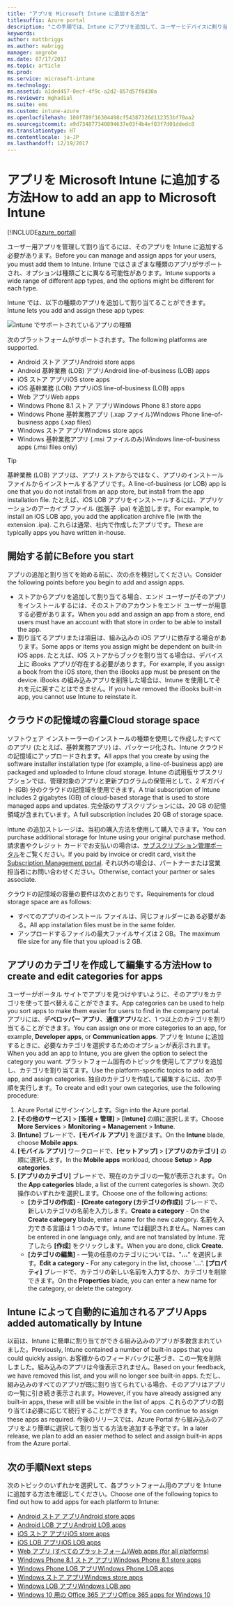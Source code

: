 ```yaml
---
title: "アプリを Microsoft Intune に追加する方法"
titlesuffix: Azure portal
description: "この手順では、Intune にアプリを追加して、ユーザーとデバイスに割り当てられる状態にします。 \""
keywords: 
author: mattbriggs
ms.author: mabrigg
manager: angrobe
ms.date: 07/17/2017
ms.topic: article
ms.prod: 
ms.service: microsoft-intune
ms.technology: 
ms.assetid: a1ded457-0ecf-4f9c-a2d2-857d57f8d30a
ms.reviewer: mghadial
ms.suite: ems
ms.custom: intune-azure
ms.openlocfilehash: 108f789f16304498cf54387326d112353bf70aa2
ms.sourcegitcommit: a9d734877340894637e03f4b4ef83f7d01ddedc8
ms.translationtype: HT
ms.contentlocale: ja-JP
ms.lasthandoff: 12/19/2017
---
```

# <a name="how-to-add-an-app-to-microsoft-intune"></a><span data-ttu-id="09961-104">アプリを Microsoft Intune に追加する方法</span><span class="sxs-lookup"><span data-stu-id="09961-104">How to add an app to Microsoft Intune</span></span>

[!INCLUDE[azure_portal](./includes/azure_portal.md)]

<span data-ttu-id="09961-105">ユーザー用アプリを管理して割り当てるには、そのアプリを Intune に追加する必要があります。</span><span class="sxs-lookup"><span data-stu-id="09961-105">Before you can manage and assign apps for your users, you must add them to Intune.</span></span> <span data-ttu-id="09961-106">Intune ではさまざまな種類のアプリがサポートされ、オプションは種類ごとに異なる可能性があります。</span><span class="sxs-lookup"><span data-stu-id="09961-106">Intune supports a wide range of different app types, and the options might be different for each type.</span></span>

<span data-ttu-id="09961-107">Intune では、以下の種類のアプリを追加して割り当てることができます。</span><span class="sxs-lookup"><span data-stu-id="09961-107">Intune lets you add and assign these app types:</span></span>

![Intune でサポートされているアプリの種類](./media/app-types.png)

<span data-ttu-id="09961-109">次のプラットフォームがサポートされます。</span><span class="sxs-lookup"><span data-stu-id="09961-109">The following platforms are supported.</span></span>

- <span data-ttu-id="09961-110">Android ストア アプリ</span><span class="sxs-lookup"><span data-stu-id="09961-110">Android store apps</span></span>
- <span data-ttu-id="09961-111">Android 基幹業務 (LOB) アプリ</span><span class="sxs-lookup"><span data-stu-id="09961-111">Android line-of-business (LOB) apps</span></span>
- <span data-ttu-id="09961-112">iOS ストア アプリ</span><span class="sxs-lookup"><span data-stu-id="09961-112">iOS store apps</span></span>
- <span data-ttu-id="09961-113">iOS 基幹業務 (LOB) アプリ</span><span class="sxs-lookup"><span data-stu-id="09961-113">iOS line-of-business (LOB) apps</span></span>
- <span data-ttu-id="09961-114">Web アプリ</span><span class="sxs-lookup"><span data-stu-id="09961-114">Web apps</span></span>
- <span data-ttu-id="09961-115">Windows Phone 8.1 ストア アプリ</span><span class="sxs-lookup"><span data-stu-id="09961-115">Windows Phone 8.1 store apps</span></span>
- <span data-ttu-id="09961-116">Windows Phone 基幹業務アプリ (.xap ファイル)</span><span class="sxs-lookup"><span data-stu-id="09961-116">Windows Phone line-of-business apps (.xap files)</span></span>
- <span data-ttu-id="09961-117">Windows ストア アプリ</span><span class="sxs-lookup"><span data-stu-id="09961-117">Windows store apps</span></span>
- <span data-ttu-id="09961-118">Windows 基幹業務アプリ (.msi ファイルのみ)</span><span class="sxs-lookup"><span data-stu-id="09961-118">Windows line-of-business apps (.msi files only)</span></span>

>[!TIP]
> <span data-ttu-id="09961-119">基幹業務 (LOB) アプリは、アプリ ストアからではなく、アプリのインストール ファイルからインストールするアプリです。</span><span class="sxs-lookup"><span data-stu-id="09961-119">A line-of-business (or LOB) app is one that you do not install from an app store, but install from the app installation file.</span></span> <span data-ttu-id="09961-120">たとえば、iOS LOB アプリをインストールするには、アプリケーションのアーカイブ ファイル (拡張子 .ipa) を追加します。</span><span class="sxs-lookup"><span data-stu-id="09961-120">For example, to install an iOS LOB app, you add the application archive file (with the extension .ipa).</span></span> <span data-ttu-id="09961-121">これらは通常、社内で作成したアプリです。</span><span class="sxs-lookup"><span data-stu-id="09961-121">These are typically apps you have written in-house.</span></span>

## <a name="before-you-start"></a><span data-ttu-id="09961-122">開始する前に</span><span class="sxs-lookup"><span data-stu-id="09961-122">Before you start</span></span>

<span data-ttu-id="09961-123">アプリの追加と割り当てを始める前に、次の点を検討してください。</span><span class="sxs-lookup"><span data-stu-id="09961-123">Consider the following points before you begin to add and assign apps.</span></span>

- <span data-ttu-id="09961-124">ストアからアプリを追加して割り当てる場合、エンド ユーザーがそのアプリをインストールするには、そのストアのアカウントをエンド ユーザーが用意する必要があります。</span><span class="sxs-lookup"><span data-stu-id="09961-124">When you add and assign an app from a store, end users must have an account with that store in order to be able to install the app.</span></span>
- <span data-ttu-id="09961-125">割り当てるアプリまたは項目は、組み込みの iOS アプリに依存する場合があります。</span><span class="sxs-lookup"><span data-stu-id="09961-125">Some apps or items you assign might be dependent on built-in iOS apps.</span></span> <span data-ttu-id="09961-126">たとえば、iOS ストアからブックを割り当てる場合は、デバイス上に iBooks アプリが存在する必要があります。</span><span class="sxs-lookup"><span data-stu-id="09961-126">For example, if you assign a book from the iOS store, then the iBooks app must be present on the device.</span></span> <span data-ttu-id="09961-127">iBooks の組み込みアプリを削除した場合は、Intune を使用してそれを元に戻すことはできません。</span><span class="sxs-lookup"><span data-stu-id="09961-127">If you have removed the iBooks built-in app, you cannot use Intune to reinstate it.</span></span>

## <a name="cloud-storage-space"></a><span data-ttu-id="09961-128">クラウドの記憶域の容量</span><span class="sxs-lookup"><span data-stu-id="09961-128">Cloud storage space</span></span>
<span data-ttu-id="09961-129">ソフトウェア インストーラーのインストールの種類を使用して作成したすべてのアプリ (たとえば、基幹業務アプリ) は、パッケージ化され、Intune クラウドの記憶域にアップロードされます。</span><span class="sxs-lookup"><span data-stu-id="09961-129">All apps that you create by using the software installer installation type (for example, a line-of-business app) are packaged and uploaded to Intune cloud storage.</span></span> <span data-ttu-id="09961-130">Intune の試用版サブスクリプションでは、管理対象のアプリと更新プログラムの保管用として、2 ギガバイト (GB) 分のクラウドの記憶域を使用できます。</span><span class="sxs-lookup"><span data-stu-id="09961-130">A trial subscription of Intune includes 2 gigabytes (GB) of cloud-based storage that is used to store managed apps and updates.</span></span> <span data-ttu-id="09961-131">完全版のサブスクリプションには、20 GB の記憶領域が含まれています。</span><span class="sxs-lookup"><span data-stu-id="09961-131">A full subscription includes 20 GB of storage space.</span></span>

<span data-ttu-id="09961-132">Intune の追加ストレージは、当初の購入方法を使用して購入できます。</span><span class="sxs-lookup"><span data-stu-id="09961-132">You can purchase additional storage for Intune using your original purchase method.</span></span>  <span data-ttu-id="09961-133">請求書やクレジット カードでお支払いの場合は、[サブスクリプション管理ポータル](https://portal.office.com/adminportal/home?switchtomodern=true#/subscriptions)をご覧ください。</span><span class="sxs-lookup"><span data-stu-id="09961-133">If you paid by invoice or credit card, visit the [Subscription Management portal](https://portal.office.com/adminportal/home?switchtomodern=true#/subscriptions).</span></span>  <span data-ttu-id="09961-134">それ以外の場合は、パートナーまたは営業担当者にお問い合わせください。</span><span class="sxs-lookup"><span data-stu-id="09961-134">Otherwise, contact your partner or sales associate.</span></span>

<span data-ttu-id="09961-135">クラウドの記憶域の容量の要件は次のとおりです。</span><span class="sxs-lookup"><span data-stu-id="09961-135">Requirements for cloud storage space are as follows:</span></span>

-   <span data-ttu-id="09961-136">すべてのアプリのインストール ファイルは、同じフォルダーにある必要がある。</span><span class="sxs-lookup"><span data-stu-id="09961-136">All app installation files must be in the same folder.</span></span>
-   <span data-ttu-id="09961-137">アップロードするファイルの最大ファイルサイズは 2 GB。</span><span class="sxs-lookup"><span data-stu-id="09961-137">The maximum file size for any file that you upload is 2 GB.</span></span>

## <a name="how-to-create-and-edit-categories-for-apps"></a><span data-ttu-id="09961-138">アプリのカテゴリを作成して編集する方法</span><span class="sxs-lookup"><span data-stu-id="09961-138">How to create and edit categories for apps</span></span>

<span data-ttu-id="09961-139">ユーザーがポータル サイトでアプリを見つけやすいように、そのアプリをカテゴリを使って並べ替えることができます。</span><span class="sxs-lookup"><span data-stu-id="09961-139">App categories can be used to help you sort apps to make them easier for users to find in the company portal.</span></span> <span data-ttu-id="09961-140">アプリには、**デベロッパー アプリ**、**通信アプリ**など、1 つ以上のカテゴリを割り当てることができます。</span><span class="sxs-lookup"><span data-stu-id="09961-140">You can assign one or more categories to an app, for example, **Developer apps**, or **Communication apps**.</span></span>
<span data-ttu-id="09961-141">アプリを Intune に追加するときに、必要なカテゴリを選択するためのオプションが表示されます。</span><span class="sxs-lookup"><span data-stu-id="09961-141">When you add an app to Intune, you are given the option to select the category you want.</span></span> <span data-ttu-id="09961-142">プラットフォーム固有のトピックを使用してアプリを追加し、カテゴリを割り当てます。</span><span class="sxs-lookup"><span data-stu-id="09961-142">Use the platform-specific topics to add an app, and assign categories.</span></span> <span data-ttu-id="09961-143">独自のカテゴリを作成して編集するには、次の手順を実行します。</span><span class="sxs-lookup"><span data-stu-id="09961-143">To create and edit your own categories, use the following procedure:</span></span>

1. <span data-ttu-id="09961-144">Azure Portal にサインインします。</span><span class="sxs-lookup"><span data-stu-id="09961-144">Sign into the Azure portal.</span></span>
2. <span data-ttu-id="09961-145">**[その他のサービス]** > **[監視 + 管理]** > **[Intune]** の順に選択します。</span><span class="sxs-lookup"><span data-stu-id="09961-145">Choose **More Services** > **Monitoring + Management** > **Intune**.</span></span>
3. <span data-ttu-id="09961-146">**[Intune]** ブレードで、**[モバイル アプリ]** を選びます。</span><span class="sxs-lookup"><span data-stu-id="09961-146">On the **Intune** blade, choose **Mobile apps**.</span></span>
4. <span data-ttu-id="09961-147">**[モバイル アプリ]** ワークロードで、**[セットアップ]** > **[アプリのカテゴリ]** の順に選択します。</span><span class="sxs-lookup"><span data-stu-id="09961-147">In the **Mobile apps** workload, choose **Setup** > **App categories**.</span></span>
5. <span data-ttu-id="09961-148">**[アプリのカテゴリ]** ブレードで、現在のカテゴリの一覧が表示されます。</span><span class="sxs-lookup"><span data-stu-id="09961-148">On the **App categories** blade, a list of the current categories is shown.</span></span> <span data-ttu-id="09961-149">次の操作のいずれかを選択します。</span><span class="sxs-lookup"><span data-stu-id="09961-149">Choose one of the following actions:</span></span>
    - <span data-ttu-id="09961-150">**[カテゴリの作成]** - **[Create category (カテゴリの作成)]** ブレードで、新しいカテゴリの名前を入力します。</span><span class="sxs-lookup"><span data-stu-id="09961-150">**Create a category** - On the **Create category** blade, enter a name for the new category.</span></span> <span data-ttu-id="09961-151">名前を入力できる言語は 1 つのみです。Intune では翻訳されません。</span><span class="sxs-lookup"><span data-stu-id="09961-151">Names can be entered in one language only, and are not translated by Intune.</span></span> <span data-ttu-id="09961-152">完了したら **[作成]** をクリックします。</span><span class="sxs-lookup"><span data-stu-id="09961-152">When you are done, click **Create**.</span></span>
    - <span data-ttu-id="09961-153">**[カテゴリの編集]** - 一覧の任意のカテゴリについては、"**...**" を選択します。</span><span class="sxs-lookup"><span data-stu-id="09961-153">**Edit a category** - For any category in the list, choose '**...**'.</span></span> <span data-ttu-id="09961-154">**[プロパティ]** ブレードで、カテゴリの新しい名前を入力するか、カテゴリを削除できます。</span><span class="sxs-lookup"><span data-stu-id="09961-154">On the **Properties** blade, you can enter a new name for the category, or delete the category.</span></span>


## <a name="apps-added-automatically-by-intune"></a><span data-ttu-id="09961-155">Intune によって自動的に追加されるアプリ</span><span class="sxs-lookup"><span data-stu-id="09961-155">Apps added automatically by Intune</span></span>

<span data-ttu-id="09961-156">以前は、Intune に簡単に割り当てができる組み込みのアプリが多数含まれていました。</span><span class="sxs-lookup"><span data-stu-id="09961-156">Previously, Intune contained a number of built-in apps that you could quickly assign.</span></span> <span data-ttu-id="09961-157">お客様からのフィードバックに基づき、この一覧を削除しました。組み込みのアプリは今後表示されません。</span><span class="sxs-lookup"><span data-stu-id="09961-157">Based on your feedback, we have removed this list, and you will no longer see built-in apps.</span></span>
<span data-ttu-id="09961-158">ただし、組み込みのすべてのアプリが既に割り当てられている場合、そのアプリはアプリの一覧に引き続き表示されます。</span><span class="sxs-lookup"><span data-stu-id="09961-158">However, if you have already assigned any built-in apps, these will still be visible in the list of apps.</span></span> <span data-ttu-id="09961-159">これらのアプリの割り当ては必要に応じて続行することができます。</span><span class="sxs-lookup"><span data-stu-id="09961-159">You can continue to assign these apps as required.</span></span>
<span data-ttu-id="09961-160">今後のリリースでは、Azure Portal から組み込みのアプリをより簡単に選択して割り当てる方法を追加する予定です。</span><span class="sxs-lookup"><span data-stu-id="09961-160">In a later release, we plan to add an easier method to select and assign built-in apps from the Azure portal.</span></span>

## <a name="next-steps"></a><span data-ttu-id="09961-161">次の手順</span><span class="sxs-lookup"><span data-stu-id="09961-161">Next steps</span></span>

<span data-ttu-id="09961-162">次のトピックのいずれかを選択して、各プラットフォーム用のアプリを Intune に追加する方法を確認してください。</span><span class="sxs-lookup"><span data-stu-id="09961-162">Choose one of the following topics to find out how to add apps for each platform to Intune:</span></span>

- [<span data-ttu-id="09961-163">Android ストア アプリ</span><span class="sxs-lookup"><span data-stu-id="09961-163">Android store apps</span></span>](store-apps-android.md)
- [<span data-ttu-id="09961-164">Android LOB アプリ</span><span class="sxs-lookup"><span data-stu-id="09961-164">Android LOB apps</span></span>](lob-apps-android.md)
- [<span data-ttu-id="09961-165">iOS ストア アプリ</span><span class="sxs-lookup"><span data-stu-id="09961-165">iOS store apps</span></span>](store-apps-ios.md)
- [<span data-ttu-id="09961-166">iOS LOB アプリ</span><span class="sxs-lookup"><span data-stu-id="09961-166">iOS LOB apps</span></span>](lob-apps-ios.md)
- [<span data-ttu-id="09961-167">Web アプリ (すべてのプラットフォーム)</span><span class="sxs-lookup"><span data-stu-id="09961-167">Web apps (for all platforms)</span></span>](web-app.md)
- [<span data-ttu-id="09961-168">Windows Phone 8.1 ストア アプリ</span><span class="sxs-lookup"><span data-stu-id="09961-168">Windows Phone 8.1 store apps</span></span>](store-apps-windows-phone-8-1.md)
- [<span data-ttu-id="09961-169">Windows Phone LOB アプリ</span><span class="sxs-lookup"><span data-stu-id="09961-169">Windows Phone LOB apps</span></span>](lob-apps-windows-phone.md)
- [<span data-ttu-id="09961-170">Windows ストア アプリ</span><span class="sxs-lookup"><span data-stu-id="09961-170">Windows store apps</span></span>](store-apps-windows.md)
- [<span data-ttu-id="09961-171">Windows LOB アプリ</span><span class="sxs-lookup"><span data-stu-id="09961-171">Windows LOB app</span></span>](lob-apps-windows.md)
- [<span data-ttu-id="09961-172">Windows 10 用の Office 365 アプリ</span><span class="sxs-lookup"><span data-stu-id="09961-172">Office 365 apps for Windows 10</span></span>](apps-add-office365.md)

